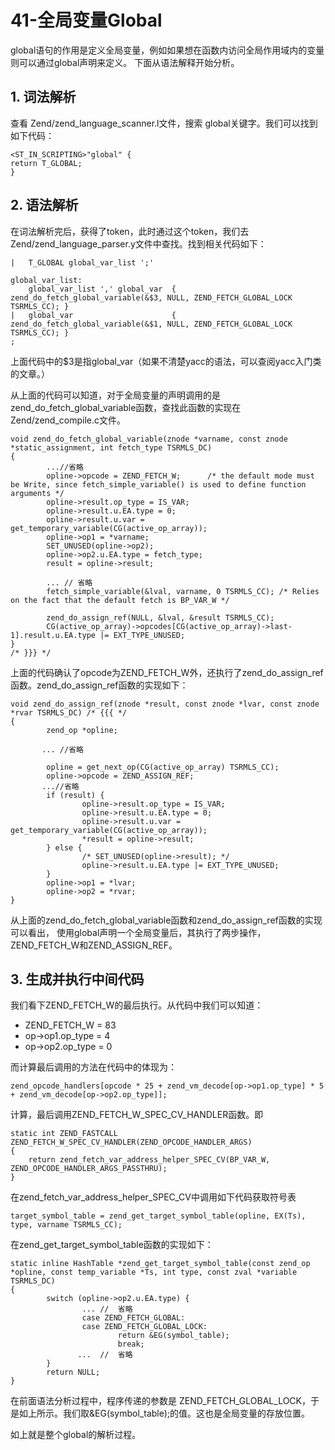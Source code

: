 # 41-全局变量Global
global语句的作用是定义全局变量，例如如果想在函数内访问全局作用域内的变量则可以通过global声明来定义。 下面从语法解释开始分析。
## 1. 词法解析

查看 Zend/zend_language_scanner.l文件，搜索 global关键字。我们可以找到如下代码：

    <ST_IN_SCRIPTING>"global" {
    return T_GLOBAL;
    }

## 2. 语法解析

在词法解析完后，获得了token，此时通过这个token，我们去Zend/zend_language_parser.y文件中查找。找到相关代码如下：

    |   T_GLOBAL global_var_list ';'
     
    global_var_list:
        global_var_list ',' global_var  { zend_do_fetch_global_variable(&$3, NULL, ZEND_FETCH_GLOBAL_LOCK TSRMLS_CC); }
    |   global_var                      { zend_do_fetch_global_variable(&$1, NULL, ZEND_FETCH_GLOBAL_LOCK TSRMLS_CC); }
    ;

上面代码中的$3是指global_var（如果不清楚yacc的语法，可以查阅yacc入门类的文章。）

从上面的代码可以知道，对于全局变量的声明调用的是zend_do_fetch_global_variable函数，查找此函数的实现在Zend/zend_compile.c文件。

    void zend_do_fetch_global_variable(znode *varname, const znode *static_assignment, int fetch_type TSRMLS_DC) 
    {
            ...//省略
            opline->opcode = ZEND_FETCH_W;      /* the default mode must be Write, since fetch_simple_variable() is used to define function arguments */
            opline->result.op_type = IS_VAR;
            opline->result.u.EA.type = 0;
            opline->result.u.var = get_temporary_variable(CG(active_op_array));
            opline->op1 = *varname;
            SET_UNUSED(opline->op2);
            opline->op2.u.EA.type = fetch_type;
            result = opline->result;
     
            ... // 省略
            fetch_simple_variable(&lval, varname, 0 TSRMLS_CC); /* Relies on the fact that the default fetch is BP_VAR_W */
     
            zend_do_assign_ref(NULL, &lval, &result TSRMLS_CC);
            CG(active_op_array)->opcodes[CG(active_op_array)->last-1].result.u.EA.type |= EXT_TYPE_UNUSED;
    }
    /* }}} */

上面的代码确认了opcode为ZEND_FETCH_W外，还执行了zend_do_assign_ref函数。zend_do_assign_ref函数的实现如下：

    void zend_do_assign_ref(znode *result, const znode *lvar, const znode *rvar TSRMLS_DC) /* {{{ */
    {
            zend_op *opline;
     
           ... //省略
     
            opline = get_next_op(CG(active_op_array) TSRMLS_CC);
            opline->opcode = ZEND_ASSIGN_REF;
           ...//省略
            if (result) {
                    opline->result.op_type = IS_VAR;
                    opline->result.u.EA.type = 0;
                    opline->result.u.var = get_temporary_variable(CG(active_op_array));
                    *result = opline->result;
            } else {
                    /* SET_UNUSED(opline->result); */
                    opline->result.u.EA.type |= EXT_TYPE_UNUSED;
            }
            opline->op1 = *lvar;
            opline->op2 = *rvar;
    }

从上面的zend_do_fetch_global_variable函数和zend_do_assign_ref函数的实现可以看出， 使用global声明一个全局变量后，其执行了两步操作，ZEND_FETCH_W和ZEND_ASSIGN_REF。
## 3. 生成并执行中间代码

我们看下ZEND_FETCH_W的最后执行。从代码中我们可以知道：

- ZEND_FETCH_W = 83
- op->op1.op_type = 4
- op->op2.op_type = 0

而计算最后调用的方法在代码中的体现为：

    zend_opcode_handlers[opcode * 25 + zend_vm_decode[op->op1.op_type] * 5 + zend_vm_decode[op->op2.op_type]];

计算，最后调用ZEND_FETCH_W_SPEC_CV_HANDLER函数。即

    static int ZEND_FASTCALL  ZEND_FETCH_W_SPEC_CV_HANDLER(ZEND_OPCODE_HANDLER_ARGS)
    {
    	return zend_fetch_var_address_helper_SPEC_CV(BP_VAR_W, ZEND_OPCODE_HANDLER_ARGS_PASSTHRU);
    }

在zend_fetch_var_address_helper_SPEC_CV中调用如下代码获取符号表

    target_symbol_table = zend_get_target_symbol_table(opline, EX(Ts), type, varname TSRMLS_CC);

在zend_get_target_symbol_table函数的实现如下：

    static inline HashTable *zend_get_target_symbol_table(const zend_op *opline, const temp_variable *Ts, int type, const zval *variable TSRMLS_DC)
    {
            switch (opline->op2.u.EA.type) {
                    ... //  省略
                    case ZEND_FETCH_GLOBAL:
                    case ZEND_FETCH_GLOBAL_LOCK:
                            return &EG(symbol_table);
                            break;
                   ...  //  省略
            }
            return NULL;
    }

在前面语法分析过程中，程序传递的参数是 ZEND_FETCH_GLOBAL_LOCK，于是如上所示。我们取&EG(symbol_table);的值。这也是全局变量的存放位置。

如上就是整个global的解析过程。
